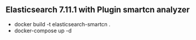 ## Elasticsearch 7.11.1 with Plugin smartcn analyzer

- docker build -t elasticsearch-smartcn .
- docker-compose up -d